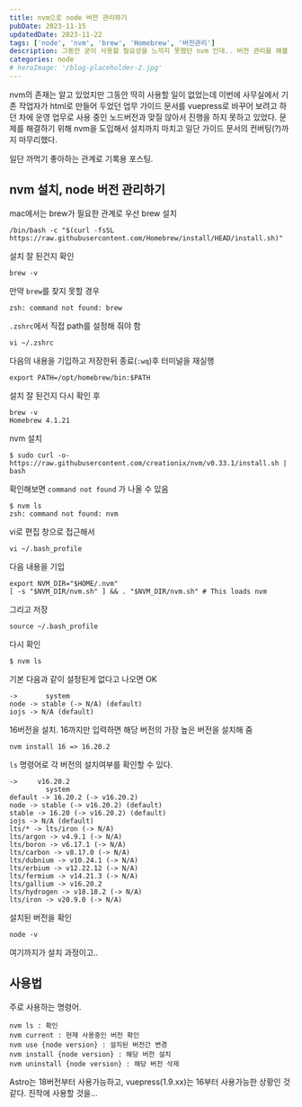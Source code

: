 ```yaml
---
title: nvm으로 node 버전 관리하기
pubDate: 2023-11-15
updatedDate: 2023-11-22
tags: ['node', 'nvm', 'brew', 'Homebrew', '버전관리']
description: 그동안 굳이 사용할 필요성을 느끼지 못했던 nvm 인데.. 버전 관리를 해볼 필요가 생겨서 적용해봄
categories: node
# heroImage: '/blog-placeholder-2.jpg'
---
```


nvm의 존재는 알고 있었지만 그동안 딱히 사용할 일이 없었는데 이번에 사무실에서 기존 작업자가 html로 만들어 두었던 업무 가이드 문서를 vuepress로 바꾸어 보려고 하던 차에 운영 업무로 사용 중인 노드버전과 맞질 않아서 진행을 하지 못하고 있었다. 문제를 해결하기 위해 nvm을 도입해서 설치까지 마치고 일단 가이드 문서의 컨버팅(?)까지 마무리했다.

일단 까먹기 좋아하는 관계로 기록용 포스팅.

## nvm 설치, node 버전 관리하기

mac에서는 brew가 필요한 관계로 우선 brew 설치

```
/bin/bash -c "$(curl -fsSL https://raw.githubusercontent.com/Homebrew/install/HEAD/install.sh)"
```

설치 잘 된건지 확인

```
brew -v
```

만약 `brew`를 찾지 못할 경우

```
zsh: command not found: brew
```

`.zshrc`에서 직접 path를 설정해 줘야 함

```
vi ~/.zshrc
```

다음의 내용을 기입하고 저장한뒤 종료(`:wq`)후 터미널을 재실행

```
export PATH=/opt/homebrew/bin:$PATH
```

설치 잘 된건지 다시 확인 후

```
brew -v
Homebrew 4.1.21
```

nvm 설치

```
$ sudo curl -o- https://raw.githubusercontent.com/creationix/nvm/v0.33.1/install.sh | bash
```

확인해보면 `command not found` 가 나올 수 있음

```
$ nvm ls
zsh: command not found: nvm
```

vi로 편집 창으로 접근해서

```
vi ~/.bash_profile
```

다음 내용을 기입

```
export NVM_DIR="$HOME/.nvm"
[ -s "$NVM_DIR/nvm.sh" ] && . "$NVM_DIR/nvm.sh" # This loads nvm
```

그리고 저장

```
source ~/.bash_profile
```

다시 확인

```
$ nvm ls
```

기본 다음과 같이 설정된게 없다고 나오면 OK

```
->       system
node -> stable (-> N/A) (default)
iojs -> N/A (default)
```

16버전을 설치. 16까지만 입력하면 해당 버전의 가장 높은 버전을 설치해 줌

```
nvm install 16 => 16.20.2
```

`ls` 명령어로 각 버전의 설치여부를 확인할 수 있다.

```
->     v16.20.2
         system
default -> 16.20.2 (-> v16.20.2)
node -> stable (-> v16.20.2) (default)
stable -> 16.20 (-> v16.20.2) (default)
iojs -> N/A (default)
lts/* -> lts/iron (-> N/A)
lts/argon -> v4.9.1 (-> N/A)
lts/boron -> v6.17.1 (-> N/A)
lts/carbon -> v8.17.0 (-> N/A)
lts/dubnium -> v10.24.1 (-> N/A)
lts/erbium -> v12.22.12 (-> N/A)
lts/fermium -> v14.21.3 (-> N/A)
lts/gallium -> v16.20.2
lts/hydrogen -> v18.18.2 (-> N/A)
lts/iron -> v20.9.0 (-> N/A)
```

설치된 버전을 확인

```
node -v
```

여기까지가 설치 과정이고..

## 사용법

주로 사용하는 명령어.

```
nvm ls : 확인
nvm current : 현재 사용중인 버전 확인
nvm use {node version} : 설치된 버전간 변경
nvm install {node version} : 해당 버전 설치
nvm uninstall {node version} : 해당 버전 삭제
```

Astro는 18버전부터 사용가능하고, vuepress(1.9.xx)는 16부터 사용가능한 상황인 것 같다. 진작에 사용할 것을...
